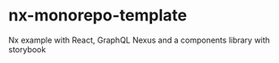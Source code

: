 # nx-monorepo-template
Nx example with React, GraphQL Nexus and a components library with storybook

